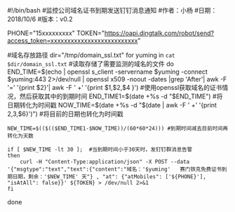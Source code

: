 #!/bin/bash
#监控公司域名证书到期发送钉钉消息通知
#作者：小杨
#日期：2018/10/6
#版本：v0.2


PHONE="15xxxxxxxxx"
TOKEN="https://oapi.dingtalk.com/robot/send?access_token=xxxxxxxxxxxxxxxxxxxxxxxxxx"

#域名存放路径
dir="/tmp/domain_ssl.txt"
for yuming in `cat $dir/domain_ssl.txt` #读取存储了需要监测的域名的文件
do
    END_TIME=$(echo | openssl s_client -servername $yuming  -connect $yuming:443 2>/dev/null | openssl x509 -noout -dates |grep 'After'| awk -F '=' '{print $2}'| awk -F ' +' '{print $1,$2,$4 }')
    #使用openssl获取域名的证书情况，然后获取其中的到期时间
    END_TIME1=$(date +%s -d "$END_TIME") #将日期转化为时间戳
    NOW_TIME=$(date +%s -d "$(date | awk -F ' +'  '{print $2,$3,$6}')") #将目前的日期也转化为时间戳

    NEW_TIME=$(($(($END_TIME1-$NOW_TIME))/(60*60*24))) #到期时间减去目前时间再转化为天数

    if [ $NEW_TIME -lt 30 ];  #当到期时间小于30天时，发钉钉群消息告警
    then
        curl -H "Content-Type:application/json" -X POST --data '{"msgtype":"text","text":{"content":"域名：'$yuming'   赛门铁克免费证书到期日期，剩余：'$NEW_TIME' 天"} , "at": {"atMobiles": ['${PHONE}'], "isAtAll": false}}' ${TOKEN} > /dev/null 2>&1
    fi
done